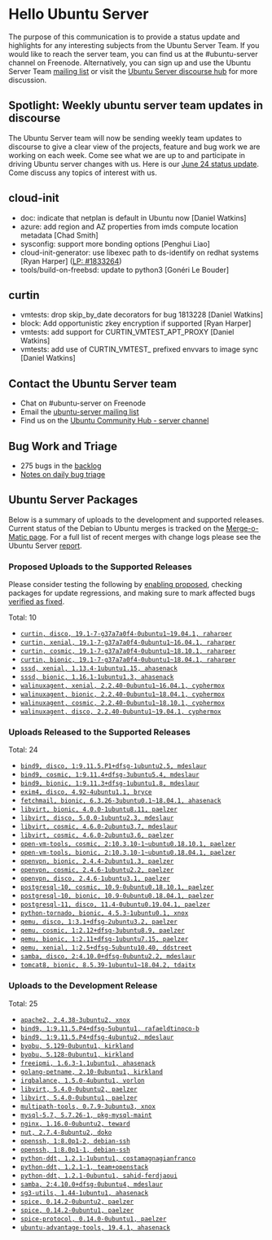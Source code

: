 # Hello Ubuntu Server

The purpose of this communication is to provide a status update and
highlights for any interesting subjects from the Ubuntu Server Team. If
you would like to reach the server team, you can find us at
the #ubuntu-server channel on Freenode. Alternatively, you can sign up
and use the Ubuntu Server Team [mailing list](https://lists.ubuntu.com/mailman/listinfo/ubuntu-server) or visit the
[Ubuntu Server discourse hub](https://discourse.ubuntu.com/c/server) for more
discussion.

## Spotlight: Weekly ubuntu server team updates in discourse
The Ubuntu Server team will now be sending weekly team updates to discourse to give a clear view of the projects, feature and bug work we are working on each week. Come see what we are up to and participate in driving Ubuntu server changes with us. Here is our [June 24 status update](https://discourse.ubuntu.com/t/ubuntu-server-team-update-24-june-2019). Come discuss any topics of interest with us.


## cloud-init

- doc: indicate that netplan is default in Ubuntu now [Daniel Watkins]
- azure: add region and AZ properties from imds compute location metadata
  [Chad Smith]
- sysconfig: support more bonding options [Penghui Liao]
- cloud-init-generator: use libexec path to ds-identify on redhat systems
  [Ryan Harper] ([LP: #1833264](https://bugs.launchpad.net/bugs/1833264))
- tools/build-on-freebsd: update to python3 [Gonéri Le Bouder]

## curtin

- vmtests: drop skip_by_date decorators for bug 1813228 [Daniel Watkins]
- block: Add opportunistic zkey encryption if supported [Ryan Harper]
- vmtests: add support for CURTIN_VMTEST_APT_PROXY [Daniel Watkins]
- vmtests: add use of CURTIN_VMTEST_ prefixed envvars to image sync
  [Daniel Watkins]

## Contact the Ubuntu Server team

- Chat on #ubuntu-server on Freenode
- Email the [ubuntu-server mailing list](https://lists.ubuntu.com/mailman/listinfo/ubuntu-server)
- Find us on the [Ubuntu Community Hub - server channel](https://discourse.ubuntu.com/c/server)

## Bug Work and Triage

- 275 bugs in the [backlog]('https://bugs.launchpad.net/~ubuntu-server/+subscribedbugs)
- [Notes on daily bug triage](https://wiki.ubuntu.com/ServerTeam/KnowledgeBase#Bug_Triage)

## Ubuntu Server Packages

Below is a summary of uploads to the development and supported
releases. Current status of the Debian to Ubuntu merges is tracked on
the [Merge-o-Matic page](https://merges.ubuntu.com/main.html). For a
full list of recent merges with change logs please see the Ubuntu
Server [report](http://reqorts.qa.ubuntu.com/reports/ubuntu-server/merges.html).

### Proposed Uploads to the Supported Releases

Please consider testing the following by [enabling proposed](https://wiki.ubuntu.com/Testing/EnableProposed), checking packages for update regressions, and making sure to mark affected bugs [verified as fixed](https://wiki.ubuntu.com/StableReleaseUpdates#Verification).

Total: 10

- [`curtin, disco, 19.1-7-g37a7a0f4-0ubuntu1~19.04.1, raharper`](https://launchpad.net/ubuntu/+source/curtin/19.1-7-g37a7a0f4-0ubuntu1~19.04.1)
- [`curtin, xenial, 19.1-7-g37a7a0f4-0ubuntu1~16.04.1, raharper`](https://launchpad.net/ubuntu/+source/curtin/19.1-7-g37a7a0f4-0ubuntu1~16.04.1)
- [`curtin, cosmic, 19.1-7-g37a7a0f4-0ubuntu1~18.10.1, raharper`](https://launchpad.net/ubuntu/+source/curtin/19.1-7-g37a7a0f4-0ubuntu1~18.10.1)
- [`curtin, bionic, 19.1-7-g37a7a0f4-0ubuntu1~18.04.1, raharper`](https://launchpad.net/ubuntu/+source/curtin/19.1-7-g37a7a0f4-0ubuntu1~18.04.1)
- [`sssd, xenial, 1.13.4-1ubuntu1.15, ahasenack`](https://launchpad.net/ubuntu/+source/sssd/1.13.4-1ubuntu1.15)
- [`sssd, bionic, 1.16.1-1ubuntu1.3, ahasenack`](https://launchpad.net/ubuntu/+source/sssd/1.16.1-1ubuntu1.3)
- [`walinuxagent, xenial, 2.2.40-0ubuntu1~16.04.1, cyphermox`](https://launchpad.net/ubuntu/+source/walinuxagent/2.2.40-0ubuntu1~16.04.1)
- [`walinuxagent, bionic, 2.2.40-0ubuntu1~18.04.1, cyphermox`](https://launchpad.net/ubuntu/+source/walinuxagent/2.2.40-0ubuntu1~18.04.1)
- [`walinuxagent, cosmic, 2.2.40-0ubuntu1~18.10.1, cyphermox`](https://launchpad.net/ubuntu/+source/walinuxagent/2.2.40-0ubuntu1~18.10.1)
- [`walinuxagent, disco, 2.2.40-0ubuntu1~19.04.1, cyphermox`](https://launchpad.net/ubuntu/+source/walinuxagent/2.2.40-0ubuntu1~19.04.1)

### Uploads Released to the Supported Releases

Total: 24

- [`bind9, disco, 1:9.11.5.P1+dfsg-1ubuntu2.5, mdeslaur`](https://launchpad.net/ubuntu/+source/bind9/1:9.11.5.P1+dfsg-1ubuntu2.5)
- [`bind9, cosmic, 1:9.11.4+dfsg-3ubuntu5.4, mdeslaur`](https://launchpad.net/ubuntu/+source/bind9/1:9.11.4+dfsg-3ubuntu5.4)
- [`bind9, bionic, 1:9.11.3+dfsg-1ubuntu1.8, mdeslaur`](https://launchpad.net/ubuntu/+source/bind9/1:9.11.3+dfsg-1ubuntu1.8)
- [`exim4, disco, 4.92-4ubuntu1.1, bryce`](https://launchpad.net/ubuntu/+source/exim4/4.92-4ubuntu1.1)
- [`fetchmail, bionic, 6.3.26-3ubuntu0.1~18.04.1, ahasenack`](https://launchpad.net/ubuntu/+source/fetchmail/6.3.26-3ubuntu0.1~18.04.1)
- [`libvirt, bionic, 4.0.0-1ubuntu8.11, paelzer`](https://launchpad.net/ubuntu/+source/libvirt/4.0.0-1ubuntu8.11)
- [`libvirt, disco, 5.0.0-1ubuntu2.3, mdeslaur`](https://launchpad.net/ubuntu/+source/libvirt/5.0.0-1ubuntu2.3)
- [`libvirt, cosmic, 4.6.0-2ubuntu3.7, mdeslaur`](https://launchpad.net/ubuntu/+source/libvirt/4.6.0-2ubuntu3.7)
- [`libvirt, cosmic, 4.6.0-2ubuntu3.6, paelzer`](https://launchpad.net/ubuntu/+source/libvirt/4.6.0-2ubuntu3.6)
- [`open-vm-tools, cosmic, 2:10.3.10-1~ubuntu0.18.10.1, paelzer`](https://launchpad.net/ubuntu/+source/open-vm-tools/2:10.3.10-1~ubuntu0.18.10.1)
- [`open-vm-tools, bionic, 2:10.3.10-1~ubuntu0.18.04.1, paelzer`](https://launchpad.net/ubuntu/+source/open-vm-tools/2:10.3.10-1~ubuntu0.18.04.1)
- [`openvpn, bionic, 2.4.4-2ubuntu1.3, paelzer`](https://launchpad.net/ubuntu/+source/openvpn/2.4.4-2ubuntu1.3)
- [`openvpn, cosmic, 2.4.6-1ubuntu2.2, paelzer`](https://launchpad.net/ubuntu/+source/openvpn/2.4.6-1ubuntu2.2)
- [`openvpn, disco, 2.4.6-1ubuntu3.1, paelzer`](https://launchpad.net/ubuntu/+source/openvpn/2.4.6-1ubuntu3.1)
- [`postgresql-10, cosmic, 10.9-0ubuntu0.18.10.1, paelzer`](https://launchpad.net/ubuntu/+source/postgresql-10/10.9-0ubuntu0.18.10.1)
- [`postgresql-10, bionic, 10.9-0ubuntu0.18.04.1, paelzer`](https://launchpad.net/ubuntu/+source/postgresql-10/10.9-0ubuntu0.18.04.1)
- [`postgresql-11, disco, 11.4-0ubuntu0.19.04.1, paelzer`](https://launchpad.net/ubuntu/+source/postgresql-11/11.4-0ubuntu0.19.04.1)
- [`python-tornado, bionic, 4.5.3-1ubuntu0.1, xnox`](https://launchpad.net/ubuntu/+source/python-tornado/4.5.3-1ubuntu0.1)
- [`qemu, disco, 1:3.1+dfsg-2ubuntu3.2, paelzer`](https://launchpad.net/ubuntu/+source/qemu/1:3.1+dfsg-2ubuntu3.2)
- [`qemu, cosmic, 1:2.12+dfsg-3ubuntu8.9, paelzer`](https://launchpad.net/ubuntu/+source/qemu/1:2.12+dfsg-3ubuntu8.9)
- [`qemu, bionic, 1:2.11+dfsg-1ubuntu7.15, paelzer`](https://launchpad.net/ubuntu/+source/qemu/1:2.11+dfsg-1ubuntu7.15)
- [`qemu, xenial, 1:2.5+dfsg-5ubuntu10.40, ddstreet`](https://launchpad.net/ubuntu/+source/qemu/1:2.5+dfsg-5ubuntu10.40)
- [`samba, disco, 2:4.10.0+dfsg-0ubuntu2.2, mdeslaur`](https://launchpad.net/ubuntu/+source/samba/2:4.10.0+dfsg-0ubuntu2.2)
- [`tomcat8, bionic, 8.5.39-1ubuntu1~18.04.2, tdaitx`](https://launchpad.net/ubuntu/+source/tomcat8/8.5.39-1ubuntu1~18.04.2)

### Uploads to the Development Release

Total: 25

- [`apache2, 2.4.38-3ubuntu2, xnox`](https://launchpad.net/ubuntu/+source/apache2/2.4.38-3ubuntu2)
- [`bind9, 1:9.11.5.P4+dfsg-5ubuntu1, rafaeldtinoco-b`](https://launchpad.net/ubuntu/+source/bind9/1:9.11.5.P4+dfsg-5ubuntu1)
- [`bind9, 1:9.11.5.P4+dfsg-4ubuntu2, mdeslaur`](https://launchpad.net/ubuntu/+source/bind9/1:9.11.5.P4+dfsg-4ubuntu2)
- [`byobu, 5.129-0ubuntu1, kirkland`](https://launchpad.net/ubuntu/+source/byobu/5.129-0ubuntu1)
- [`byobu, 5.128-0ubuntu1, kirkland`](https://launchpad.net/ubuntu/+source/byobu/5.128-0ubuntu1)
- [`freeipmi, 1.6.3-1.1ubuntu1, ahasenack`](https://launchpad.net/ubuntu/+source/freeipmi/1.6.3-1.1ubuntu1)
- [`golang-petname, 2.10-0ubuntu1, kirkland`](https://launchpad.net/ubuntu/+source/golang-petname/2.10-0ubuntu1)
- [`irqbalance, 1.5.0-4ubuntu1, vorlon`](https://launchpad.net/ubuntu/+source/irqbalance/1.5.0-4ubuntu1)
- [`libvirt, 5.4.0-0ubuntu2, paelzer`](https://launchpad.net/ubuntu/+source/libvirt/5.4.0-0ubuntu2)
- [`libvirt, 5.4.0-0ubuntu1, paelzer`](https://launchpad.net/ubuntu/+source/libvirt/5.4.0-0ubuntu1)
- [`multipath-tools, 0.7.9-3ubuntu3, xnox`](https://launchpad.net/ubuntu/+source/multipath-tools/0.7.9-3ubuntu3)
- [`mysql-5.7, 5.7.26-1, pkg-mysql-maint`](https://launchpad.net/ubuntu/+source/mysql-5.7/5.7.26-1)
- [`nginx, 1.16.0-0ubuntu2, teward`](https://launchpad.net/ubuntu/+source/nginx/1.16.0-0ubuntu2)
- [`nut, 2.7.4-8ubuntu2, doko`](https://launchpad.net/ubuntu/+source/nut/2.7.4-8ubuntu2)
- [`openssh, 1:8.0p1-2, debian-ssh`](https://launchpad.net/ubuntu/+source/openssh/1:8.0p1-2)
- [`openssh, 1:8.0p1-1, debian-ssh`](https://launchpad.net/ubuntu/+source/openssh/1:8.0p1-1)
- [`python-ddt, 1.2.1-1ubuntu1, costamagnagianfranco`](https://launchpad.net/ubuntu/+source/python-ddt/1.2.1-1ubuntu1)
- [`python-ddt, 1.2.1-1, team+openstack`](https://launchpad.net/ubuntu/+source/python-ddt/1.2.1-1)
- [`python-ddt, 1.2.1-0ubuntu1, sahid-ferdjaoui`](https://launchpad.net/ubuntu/+source/python-ddt/1.2.1-0ubuntu1)
- [`samba, 2:4.10.0+dfsg-0ubuntu4, mdeslaur`](https://launchpad.net/ubuntu/+source/samba/2:4.10.0+dfsg-0ubuntu4)
- [`sg3-utils, 1.44-1ubuntu1, ahasenack`](https://launchpad.net/ubuntu/+source/sg3-utils/1.44-1ubuntu1)
- [`spice, 0.14.2-0ubuntu2, paelzer`](https://launchpad.net/ubuntu/+source/spice/0.14.2-0ubuntu2)
- [`spice, 0.14.2-0ubuntu1, paelzer`](https://launchpad.net/ubuntu/+source/spice/0.14.2-0ubuntu1)
- [`spice-protocol, 0.14.0-0ubuntu1, paelzer`](https://launchpad.net/ubuntu/+source/spice-protocol/0.14.0-0ubuntu1)
- [`ubuntu-advantage-tools, 19.4.1, ahasenack`](https://launchpad.net/ubuntu/+source/ubuntu-advantage-tools/19.4.1)
